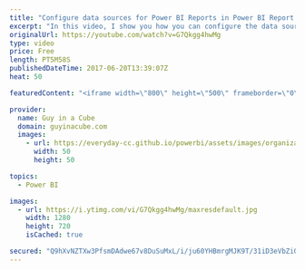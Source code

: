 ```yaml
---
title: "Configure data sources for Power BI Reports in Power BI Report Server"
excerpt: "In this video, I show you how you can configure the data source of a Power BI report within Power BI Report Server. This comes in really handy when you want to get around the Kerberos Constrained Delegation requirements and avoid having to configure kerberos - which can be a pain.  LET'S CONNECT!  Guy"
originalUrl: https://youtube.com/watch?v=G7Qkgg4hwMg
type: video
price: Free
length: PT5M58S
publishedDateTime: 2017-06-20T13:39:07Z
heat: 50

featuredContent: "<iframe width=\"800\" height=\"500\" frameborder=\"0\" src=\"https://www.youtube.com/embed/G7Qkgg4hwMg\" allow=\"accelerometer; autoplay; encrypted-media; gyroscope; picture-in-picture\" allowfullscreen></iframe>"

provider:
  name: Guy in a Cube
  domain: guyinacube.com
  images:
    - url: https://everyday-cc.github.io/powerbi/assets/images/organizations/guyinacube.com-50x50.jpg
      width: 50
      height: 50

topics:
  - Power BI

images:
  - url: https://i.ytimg.com/vi/G7Qkgg4hwMg/maxresdefault.jpg
    width: 1280
    height: 720
    isCached: true

secured: "Q9hXvNZTXw3PfsmDAdwe67v8DuSuMxL/i/ju60YHBmrgMJK9T/31iD3eVbZiOT3AeR16gs72TPCp8kG5+NNnZ3hsK3eFJDBeIOUwiXtWQt2+KWd8MbXHXXxw5/UmlMmuox7sWMwK+ptTranqJAhLg2lKlkAKI5ryoiCqJzFl2EWK9OrCpJ5fpjzLWfhnQYzQmCi7miVInvY5cHM3iFeoU8fdKSKPTM8Jums9Gde5Ncow5NWkrzPm015Sl0TPhD2HYVW9x1QwzFO4V1X/pi6hJV2CetUdziWnqmB2Izx+kr0me3yzK0gNJleeYX0qjxhB9nV9XCL/BwdA6SsWVeSCHfrm1r+sPbG2N0Tg1hwR7fbEnvRLlD2GWf4yQeaKisg+g8HHPQOydv1dPETVNzYc9JyeiKWLOKNRF1wpvogovPA=;14bb5GoAJj2k9TH5rm2lLg=="
---
```



